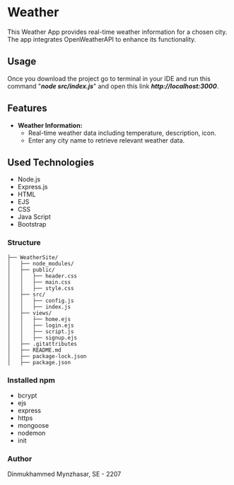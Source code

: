 # Weather

This Weather App provides real-time weather information for a chosen city.
The app integrates OpenWeatherAPI to enhance its functionality.

## Usage

Once you download the project go to terminal in your IDE and run this command "**_node src/index.js_**" and open this link **_http://localhost:3000_**. 

## Features

- **Weather Information:**
  - Real-time weather data including temperature, description, icon.
  - Enter any city name to retrieve relevant weather data.

## Used Technologies
 - Node.js
 - Express.js
 - HTML
 - EJS
 - CSS
 - Java Script
 - Bootstrap

### Structure
```
├── WeatherSite/
│   ├── node_modules/
│   ├── public/
│   │   ├── header.css
│   │   ├── main.css
│   │   ├── style.css
│   ├── src/
│   │   ├── config.js
│   │   ├── index.js
│   ├── views/
│   │   ├── home.ejs
│   │   ├── login.ejs
│   │   ├── script.js
│   │   ├── signup.ejs
│   ├── .gitattributes
│   ├── README.md
│   ├── package-lock.json
│   ├── package.json
```

    
### Installed npm
 - bcrypt
 - ejs
 - express
 - https
 - mongoose
 - nodemon
 - init

### Author
Dinmukhammed Mynzhasar, SE - 2207

